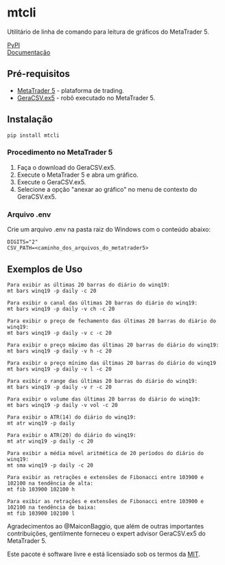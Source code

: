 # mtcli  
  
Utilitário de linha de comando para leitura de gráficos do MetaTrader 5.  
  
[PyPI](https://pypi.python.org/pypi/mtcli)  
[Documentação](https://vfranca.github.io/mtcli)  
  
## Pré-requisitos  
  
* [MetaTrader 5](https://www.metatrader5.com/) - plataforma de trading.  
* [GeraCSV.ex5](https://drive.google.com/open?id=1jSSCRJnRg8Ag_sX_ZZAT4YJ2xnncSSAe) - robô executado no MetaTrader 5.  
  
## Instalação
  
```
pip install mtcli
```
  
### Procedimento no MetaTrader 5  
  
1. Faça o download do GeraCSV.ex5.  
2. Execute o MetaTrader 5 e abra um gráfico.  
3. Execute o GeraCSV.ex5.  
4. Selecione a opção "anexar ao gráfico" no menu de contexto do GeraCSV.ex5.  
  
### Arquivo .env  
  
Crie um arquivo .env na pasta raiz do Windows com o conteúdo abaixo:  
  
```
DIGITS="2"  
CSV_PATH=<caminho_dos_arquivos_do_metatrader5>  
```
  
## Exemplos de Uso  
  
```
Para exibir as últimas 20 barras do diário do winq19:  
mt bars winq19 -p daily -c 20  

Para exibir o canal das últimas 20 barras do diário do winq19:  
mt bars winq19 -p daily -v ch -c 20  

Para exibir o preço de fechamento das últimas 20 barras do diário do winq19:  
mt bars winq19 -p daily -v c -c 20  

Para exibir o preço máximo das últimas 20 barras do diário do winq19:  
mt bars winq19 -p daily -v h -c 20  

Para exibir o preço mínimo das últimas 20 barras do diário do winq19  
mt bars winq19 -p daily -v l -c 20

Para exibir o range das últimas 20 barras do diário do winq19:  
mt bars winq19 -p daily -v r -c 20  

Para exibir o volume das últimas 20 barras do diário do winq19:  
mt bars winq19 -p daily -v vol -c 20  

Para exibir o ATR(14) do diário do winq19:  
mt atr winq19 -p daily  

Para exibir o ATR(20) do diário do winq19:  
mt atr winq19 -p daily -c 20  

Para exibir a média móvel aritmética de 20 períodos do diário do winq19:  
mt sma winq19 -p daily -c 20  

Para exibir as retrações e extensões de Fibonacci entre 103900 e 102100 na tendência de alta:  
mt fib 103900 102100 h  

Para exibir as retrações e extensões de Fibonacci entre 103900 e 102100 na tendência de baixa:  
mt fib 103900 102100 l  
```
  
Agradecimentos ao @MaiconBaggio, que além de outras importantes contribuições, gentilmente forneceu o expert advisor GeraCSV.ex5 do MetaTrader 5.  
  
Este pacote é software livre e está licensiado sob os termos da [MIT](../LICENSE).  
